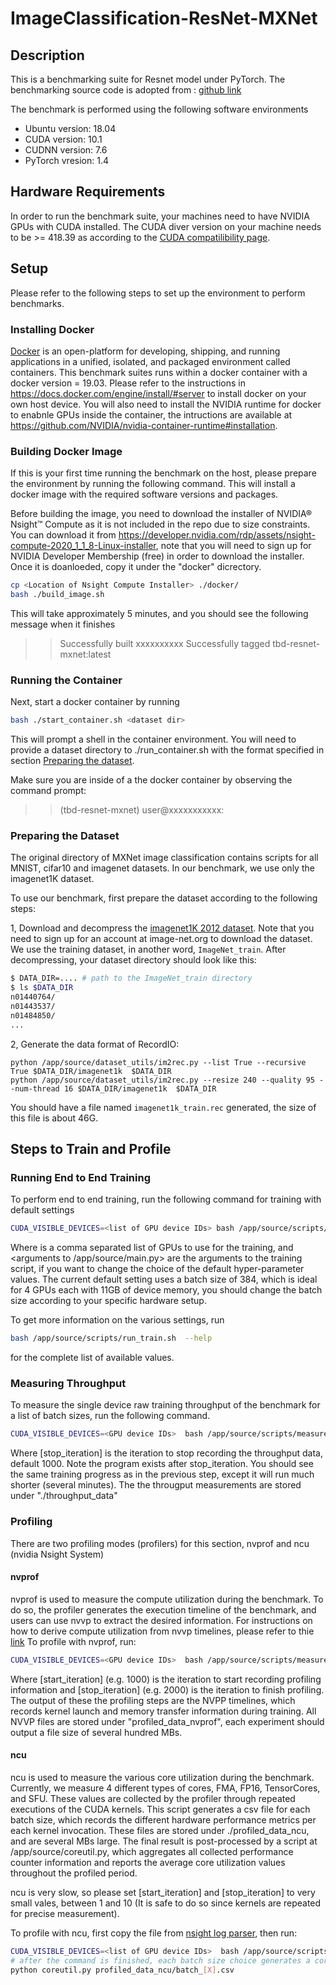 # ImageClassification-ResNet-MXNet
## Description
This is a benchmarking suite for Resnet model under PyTorch.
The benchmarking source code is adopted from : [github link](https://github.com/apache/incubator-mxnet/tree/master/example/image-classification)


The benchmark is performed using the following software environments
* Ubuntu version: 18.04
* CUDA version:   10.1
* CUDNN version:  7.6
* PyTorch vresion: 1.4

## Hardware Requirements

In order to run the benchmark suite, your machines need to have NVIDIA GPUs with CUDA installed. The CUDA diver version on your machine needs to be >= 418.39 as according to the  [CUDA compatilibility page](https://docs.nvidia.com/deploy/cuda-compatibility/index.html#binary-compatibility).

## Setup
Please refer to the following steps to set up the environment to perform benchmarks.

### Installing Docker
[Docker](https://docs.docker.com/get-started/overview/) is an open-platform for developing, shipping, and running applications in a unified, isolated, and packaged environment called containers. This benchmark suites runs within a docker container with a docker version = 19.03. Please refer to the instructions in https://docs.docker.com/engine/install/#server to install docker on your own host device. You will also need to install the NVIDIA runtime for docker to enabnle GPUs inside the container, the intructions are available at https://github.com/NVIDIA/nvidia-container-runtime#installation.

### Building Docker Image
If this is your first time running the benchmark on the host, please prepare the environment by running the following command. This will install a docker image with the required software versions and packages.

Before building the image, you need to download the installer of NVIDIA® Nsight™ Compute as it is not included in the repo due to size constraints. You can download it from https://developer.nvidia.com/rdp/assets/nsight-compute-2020_1_1_8-Linux-installer, note that you will need to sign up for NVIDIA Developer Membership (free) in order to download the installer. Once it is doanloeded, copy it under the "docker" dicrectory.

```sh
cp <Location of Nsight Compute Installer> ./docker/
bash ./build_image.sh
```
This will take approximately 5 minutes, and you should see the following message when it finishes
>>Successfully built xxxxxxxxxx
>>Successfully tagged tbd-resnet-mxnet:latest

### Running the Container
Next, start a docker container by running
```sh
bash ./start_container.sh <dataset dir>
```
This will prompt a shell in the container environment. You will need to provide a dataset directory to ./run_container.sh with the format specified in section [Preparing the dataset](###preparing-the-dataset).

Make sure you are inside of a the docker container by observing the command prompt:
>>(tbd-resnet-mxnet) user@xxxxxxxxxxx:

### Preparing the Dataset

The original directory of MXNet image classification contains scripts for all MNIST, cifar10 and imagenet datasets. In our benchmark, we use only the imagenet1K dataset.

To use our benchmark, first prepare the dataset according to the following steps:

1, Download and decompress the [imagenet1K 2012 dataset](http://image-net.org/challenges/LSVRC/2012/). Note that you need to sign up for an account at image-net.org to download the dataset. We use the training dataset, in another word, `ImageNet_train`.
After decompressing, your dataset directory should look like this:

``` bash
$ DATA_DIR=.... # path to the ImageNet_train directory
$ ls $DATA_DIR
n01440764/
n01443537/
n01484850/
...
```

2, Generate the data format of RecordIO:

``` shell
python /app/source/dataset_utils/im2rec.py --list True --recursive True $DATA_DIR/imagenet1k  $DATA_DIR
python /app/source/dataset_utils/im2rec.py --resize 240 --quality 95 --num-thread 16 $DATA_DIR/imagenet1k  $DATA_DIR
```

You should have a file named `imagenet1k_train.rec` generated, the size of this file is about 46G.

## Steps to Train and Profile

### Running End to End Training

To perform end to end training, run the following command for training with default settings

```bash
CUDA_VISIBLE_DEVICES=<list of GPU device IDs> bash /app/source/scripts/run_train.sh  <arguments>
```

Where <list of GPU device IDs> is a comma separated list of GPUs to use for the training, and  <arguments to /app/source/main.py> are the arguments to the training script, if you want to change the choice of the default hyper-parameter values. The current default setting uses a batch size of 384, which is ideal for 4 GPUs each with 11GB of device memory, you should change the batch size according to your specific hardware setup.

To get more information on the various settings, run
```bash
bash /app/source/scripts/run_train.sh  --help
```
for the complete list of available values.

### Measuring Throughput
To measure the single device raw training throughput of the benchmark for a list of batch sizes, run the following command.
```bash
CUDA_VISIBLE_DEVICES=<GPU device IDs>  bash /app/source/scripts/measure_throughput.sh  [stop_iteration]
```

Where [stop_iteration] is the iteration to stop recording the throughput data, default 1000. Note the program exists after stop_iteration.
You should see the same training progress as in the previous step, except it will run much shorter (several minutes). The the througput measurements are stored under "./throughput_data" 

### Profiling
There are two profiling modes (profilers) for this section, nvprof and ncu (nvidia Nsight System)

#### nvprof
nvprof is used to measure the compute utilization during the benchmark. To do so, the profiler generates the execution timeline of the benchmark, and users can use nvvp to extract the desired information.
For instructions on how to derive compute utilization from nvvp timelines, please refer to thie [link](https://github.com/UofT-EcoSystem/DNN-Training-Suite#visual-profiler)
To profile with nvprof, run:
```bash
CUDA_VISIBLE_DEVICES=<GPU device IDs>  bash /app/source/scripts/measure_compute_util.sh nvprof [start_iteration] [stop_iteration]
```
Where [start_iteration] (e.g. 1000) is the iteration to start recording profiling information and [stop_iteration] (e.g. 2000) is the iteration to finish profiling.
The output of these the profiling steps are the NVPP timelines, which records kernel launch and memory transfer information during training. All NVVP files are stored under "profiled_data_nvprof", each experiment should output a file size of several hundred MBs.

#### ncu
ncu is used to measure the various core utilization during the benchmark. Currently, we measure 4 different types of cores, FMA, FP16, TensorCores, and SFU. These values are collected by the profiler through repeated executions of the CUDA kernels.
This script generates a csv file for each batch size, which records the different hardware performance metrics per each kernel invocation. These files are stored under ./profiled_data_ncu, and are several MBs large. The final result is post-processed by a script at /app/source/coreutil.py, which aggregates all collected performance counter information and reports the average core utilization values throughout the profiled period.
 
ncu is very slow, so please set [start_iteration] and [stop_iteration] to very small vales, between 1 and 10 (It is safe to do so since kernels are repeated for precise measurement).

To profile with ncu, first copy the file from [nsight log parser](/Core-Utilization-Analyzer), then run:
```bash
CUDA_VISIBLE_DEVICES=<list of GPU device IDs>  bash /app/source/scripts/measure_compute_util.sh ncu [start_iteration] [stop_iteration]
# after the command is finished, each batch size choice generates a corresponding csv file, which can be parsed as
python coreutil.py profiled_data_ncu/batch_[X].csv
```


